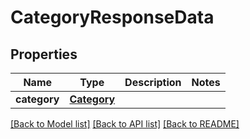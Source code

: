 # CategoryResponseData

## Properties
Name | Type | Description | Notes
------------ | ------------- | ------------- | -------------
**category** | [**Category**](Category.md) |  | 

[[Back to Model list]](../README.md#documentation-for-models) [[Back to API list]](../README.md#documentation-for-api-endpoints) [[Back to README]](../README.md)

